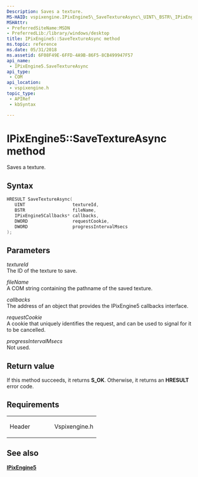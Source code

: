 ```yaml
---
Description: Saves a texture.
MS-HAID: vspixengine.IPixEngine5\_SaveTextureAsync\_UINT\_BSTR\_IPixEngine5Callbacks\_ptr\_DWORD\_DWORD
MSHAttr:
- PreferredSiteName:MSDN
- PreferredLib:/library/windows/desktop
title: IPixEngine5::SaveTextureAsync method
ms.topic: reference
ms.date: 05/31/2018
ms.assetid: 6F08F49E-6FFD-4A9B-86F5-8CB499947F57
api_name: 
 - IPixEngine5.SaveTextureAsync
api_type: 
 - COM
api_location: 
 - vspixengine.h
topic_type: 
 - APIRef
 - kbSyntax

---
```


# <span id="vspixengine.ipixengine5_savetextureasync_uint_bstr_ipixengine5callbacks_ptr_dword_dword"></span>IPixEngine5::SaveTextureAsync method

Saves a texture.

## Syntax


```C++
HRESULT SaveTextureAsync(
   UINT                  textureId,
   BSTR                  fileName,
   IPixEngine5Callbacks* callbacks,
   DWORD                 requestCookie,
   DWORD                 progressIntervalMsecs
);
```

## Parameters

*textureId*   
The ID of the texture to save.

*fileName*   
A COM string containing the pathname of the saved texture.

*callbacks*   
The address of an object that provides the IPixEngine5 callbacks interface.

*requestCookie*   
A cookie that uniquely identifies the request, and can be used to signal for it to be cancelled.

*progressIntervalMsecs*   
Not used.

## Return value

If this method succeeds, it returns **S\_OK**. Otherwise, it returns an **HRESULT** error code.

## Requirements

<table><colgroup><col style="width: 50%" /><col style="width: 50%" /></colgroup><tbody><tr class="odd"><td><p>Header</p></td><td>Vspixengine.h</td></tr></tbody></table>

## <span id="see_also"></span>See also

[**IPixEngine5**](/windows/desktop/direct3dtools/ipixengine5)

 

 